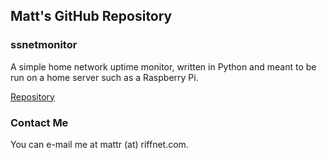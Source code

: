 ## Matt's GitHub Repository

### ssnetmonitor

A simple home network uptime monitor, written in Python and meant to be run on a home server such as a Raspberry Pi.

[Repository](https://github.com/mattriffle/ssnetmonitor)


### Contact Me

You can e-mail me at mattr (at) riffnet.com.
